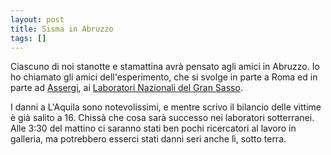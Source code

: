 ```yaml
---
layout: post
title: Sisma in Abruzzo
tags: []
---
```


Ciascuno di noi stanotte e stamattina avrà pensato agli amici in Abruzzo. Io ho chiamato gli amici dell'esperimento, che si svolge in parte a Roma ed in parte ad [Assergi](http://maps.google.com/maps?f=q&source=s_q&hl=en&geocode=&q=assergi&sll=37.0625,-95.677068&sspn=37.819897,79.013672&ie=UTF8&ll=42.392023,13.471298&spn=0.137937,0.308647&t=h&z=12&iwloc=addr), ai [Laboratori Nazionali del Gran Sasso](http://www.lngs.infn.it/).

I danni a L'Aquila sono notevolissimi, e mentre scrivo il bilancio delle vittime è già salito a 16. Chissà che cosa sarà successo nei laboratori sotterranei. Alle 3:30 del mattino ci saranno stati ben pochi ricercatori al lavoro in galleria, ma potrebbero esserci stati danni seri anche lì, sotto terra.
